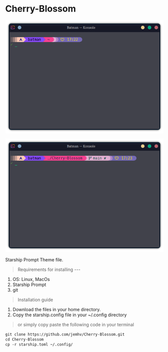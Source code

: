 # Cherry-Blossom

![Prompt](https://github.com/jemhv/Cherry-Blossom/blob/main/images/cherry_blossom.png?raw=true)

![Prompt](https://github.com/jemhv/Cherry-Blossom/blob/main/images/cherry_blossom_directory.png?raw=true)

Starship Prompt Theme file. 

> Requirements for installing --- 
1. OS: Linux, MacOs
2. Starship Prompt
3. git 

> Installation guide 
1. Download the files in your home directory.
2. Copy the starship.config file in your ~/.config directory


> or simply copy paste the following code in your terminal 
```
git clone https://github.com/jemhv/Cherry-Blossom.git
cd Cherry-Blossom
cp -r starship.toml ~/.config/
```




